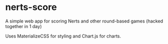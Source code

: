 # nerts-score
A simple web app for scoring Nerts and other round-based games (hacked together in 1 day)

Uses MaterializeCSS for styling and Chart.js for charts.
